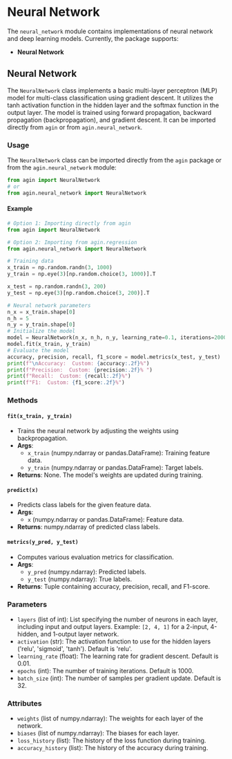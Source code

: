 # **Neural Network**

The `neural_network` module contains implementations of neural network and deep learning models. Currently, the package supports:
- **Neural Network**

## **Neural Network**
The `NeuralNetwork` class implements a basic multi-layer perceptron (MLP) model for multi-class classification using gradient descent. It utilizes the tanh activation function in the hidden layer and the softmax function in the output layer. The model is trained using forward propagation, backward propagation (backpropagation), and gradient descent. It can be imported directly from `agin` or from `agin.neural_network`.

### **Usage**
The `NeuralNetwork` class can be imported directly from the `agin` package or from the `agin.neural_network` module:

```python
from agin import NeuralNetwork
# or
from agin.neural_network import NeuralNetwork
```

#### **Example**

```python
# Option 1: Importing directly from agin
from agin import NeuralNetwork

# Option 2: Importing from agin.regression
from agin.neural_network import NeuralNetwork

# Training data
x_train = np.random.randn(3, 1000)
y_train = np.eye(3)[np.random.choice(3, 1000)].T

x_test = np.random.randn(3, 200)
y_test = np.eye(3)[np.random.choice(3, 200)].T

# Neural network parameters
n_x = x_train.shape[0]
n_h = 5
n_y = y_train.shape[0]
# Initialize the model
model = NeuralNetwork(n_x, n_h, n_y, learning_rate=0.1, iterations=2000)
model.fit(x_train, y_train)
# Evaluate the model
accuracy, precision, recall, f1_score = model.metrics(x_test, y_test)
print(f"\nAccuracy:  Custom: {accuracy:.2f}%")
print(f"Precision:  Custom: {precision:.2f}% ")
print(f"Recall:  Custom: {recall:.2f}%")
print(f"F1:  Custom: {f1_score:.2f}%")


```

### **Methods**
#### **`fit(x_train, y_train)`**
   - Trains the neural network by adjusting the weights using backpropagation.
   - **Args**:
     - `x_train` (numpy.ndarray or pandas.DataFrame): Training feature data.
     - `y_train` (numpy.ndarray or pandas.DataFrame): Target labels.
   - **Returns**: None. The model's weights are updated during training.

#### **`predict(x)`**
   - Predicts class labels for the given feature data.
   - **Args**:
     - `x` (numpy.ndarray or pandas.DataFrame): Feature data.
   - **Returns**: numpy.ndarray of predicted class labels.

#### **`metrics(y_pred, y_test)`**
   - Computes various evaluation metrics for classification.
   - **Args**:
     - `y_pred` (numpy.ndarray): Predicted labels.
     - `y_test` (numpy.ndarray): True labels.
   - **Returns**: Tuple containing accuracy, precision, recall, and F1-score.

### **Parameters**
- `layers` (list of int): List specifying the number of neurons in each layer, including input and output layers. Example: `[2, 4, 1]` for a 2-input, 4-hidden, and 1-output layer network.
- `activation` (str): The activation function to use for the hidden layers ('relu', 'sigmoid', 'tanh'). Default is 'relu'.
- `learning_rate` (float): The learning rate for gradient descent. Default is 0.01.
- `epochs` (int): The number of training iterations. Default is 1000.
- `batch_size` (int): The number of samples per gradient update. Default is 32.

### **Attributes**
- `weights` (list of numpy.ndarray): The weights for each layer of the network.
- `biases` (list of numpy.ndarray): The biases for each layer.
- `loss_history` (list): The history of the loss function during training.
- `accuracy_history` (list): The history of the accuracy during training.
